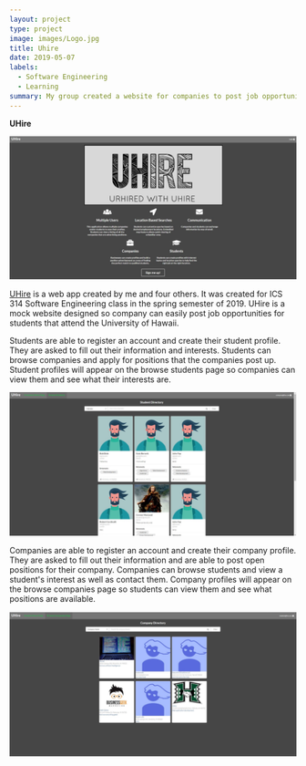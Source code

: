 ```yaml
---
layout: project
type: project
image: images/Logo.jpg
title: Uhire
date: 2019-05-07
labels:
  - Software Engineering
  - Learning
summary: My group created a website for companies to post job opportunities.
---
```


**UHire**

<img class="ui image" src="../images/uhire-landing.jpg">


[UHire](https://uhire.github.io/) is a web app created by me and four others. It was created for ICS 314 Software Engineering class in the spring semester of 2019. UHire is a mock website designed so company can easily post job opportunities for students that attend the University of Hawaii.

Students are able to register an account and create their student profile. They are asked to fill out their information and interests. Students can browse companies and apply for positions that the companies post up. Student profiles will appear on the browse students page so companies can view them and see what their interests are.

<img class="ui image" src="../images/uhire-browse-student.jpg">

Companies are able to register an account and create their company profile. They are asked to fill out their information and are able to post open positions for their company. Companies can browse students and view a student's interest as well as contact them. Company profiles will appear on the browse companies page so students can view them and see what positions are available.

<img class="ui image" src="../images/uhire-browse-company.jpg">
